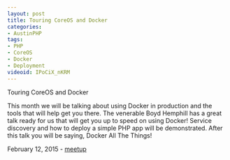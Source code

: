 ```yaml
---
layout: post
title: Touring CoreOS and Docker
categories:
- AustinPHP
tags:
- PHP
- CoreOS
- Docker
- Deployment
videoid: IPoCiX_nKRM
---
```

Touring CoreOS and Docker

This month we will be talking about using Docker in production and the tools that will help get you there. The venerable Boyd Hemphill has a great talk ready for us that will get you up to speed on using Docker!  Service discovery and how to deploy a simple PHP app will be demonstrated. After this talk you will be saying, Docker All The Things!

February 12, 2015 - <a href="http://www.meetup.com/austinphp/events/194661852/">meetup</a>
